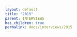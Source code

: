 ```yaml
---
layout: default
title: "2015"
parent: INTERVIEWS
has_children: true
permalink: docs/interviews/2015
---
```


